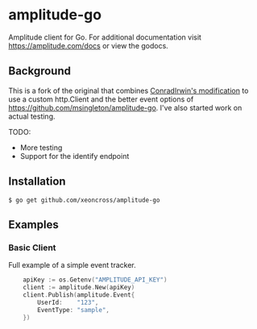 amplitude-go
============

Amplitude client for Go. For additional documentation visit https://amplitude.com/docs or view the godocs.


## Background

This is a fork of the original that combines [ConradIrwin's modification](https://github.com/savaki/amplitude-go/pull/1/commits/24bed477b09f634b75b3dcfc41332e63c10cd0dc) to use a custom http.Client and the better event options of https://github.com/msingleton/amplitude-go. I've also started work on actual testing.

TODO:

- More testing
- Support for the identify endpoint

## Installation

	$ go get github.com/xeoncross/amplitude-go

## Examples

### Basic Client

Full example of a simple event tracker.

```go
	apiKey := os.Getenv("AMPLITUDE_API_KEY")
	client := amplitude.New(apiKey)
	client.Publish(amplitude.Event{
		UserId:    "123",
		EventType: "sample",
	})
```
